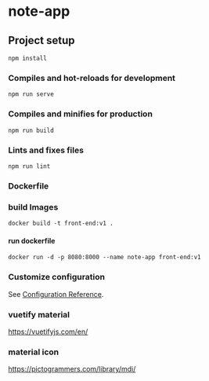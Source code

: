 # note-app

## Project setup
```
npm install
```

### Compiles and hot-reloads for development
```
npm run serve
```

### Compiles and minifies for production
```
npm run build
```

### Lints and fixes files
```
npm run lint
```

### Dockerfile ###
### build Images ###
``````
docker build -t front-end:v1 .
``````
#### run dockerfile ###
``````
docker run -d -p 8080:8000 --name note-app front-end:v1
``````


### Customize configuration
See [Configuration Reference](https://cli.vuejs.org/config/).

### vuetify material ###
https://vuetifyjs.com/en/

### material icon ###
https://pictogrammers.com/library/mdi/
